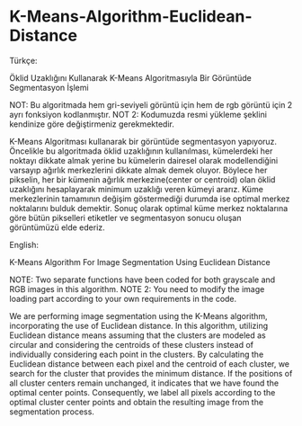 # K-Means-Algorithm-Euclidean-Distance

Türkçe:

Öklid Uzaklığını Kullanarak K-Means Algoritmasıyla Bir Görüntüde Segmentasyon İşlemi

NOT: Bu algoritmada hem gri-seviyeli görüntü için hem de rgb görüntü için 2 ayrı fonksiyon kodlanmıştır. 
NOT 2: Kodumuzda resmi yükleme şeklini kendinize göre değiştirmeniz gerekmektedir.

K-Means Algoritması kullanarak bir görüntüde segmentasyon yapıyoruz.
Öncelikle bu algoritmada öklid uzaklığının kullanılması, kümelerdeki her noktayı dikkate almak yerine bu kümelerin dairesel olarak modellendiğini varsayıp ağırlık merkezlerini dikkate almak demek oluyor.
Böylece her pikselin, her bir kümenin ağırlık merkezine(center or centroid) olan öklid uzaklığını hesaplayarak minimum uzaklığı veren kümeyi ararız.
Küme merkezlerinin tamamının değişim göstermediği durumda ise optimal merkez noktalarını bulduk demektir.
Sonuç olarak optimal küme merkez noktalarına göre bütün pikselleri etiketler ve segmentasyon sonucu oluşan görüntümüzü elde ederiz.

English:

K-Means Algorithm For Image Segmentation Using Euclidean Distance

NOTE: Two separate functions have been coded for both grayscale and RGB images in this algorithm.
NOTE 2: You need to modify the image loading part according to your own requirements in the code.

We are performing image segmentation using the K-Means algorithm, incorporating the use of Euclidean distance.
In this algorithm, utilizing Euclidean distance means assuming that the clusters are modeled as circular and considering the centroids of these clusters instead of individually considering each point in the clusters.
By calculating the Euclidean distance between each pixel and the centroid of each cluster, we search for the cluster that provides the minimum distance.
If the positions of all cluster centers remain unchanged, it indicates that we have found the optimal center points.
Consequently, we label all pixels according to the optimal cluster center points and obtain the resulting image from the segmentation process.
